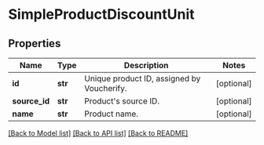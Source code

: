 # SimpleProductDiscountUnit


## Properties
Name | Type | Description | Notes
------------ | ------------- | ------------- | -------------
**id** | **str** | Unique product ID, assigned by Voucherify. | [optional] 
**source_id** | **str** | Product&#39;s source ID. | [optional] 
**name** | **str** | Product name. | [optional] 

[[Back to Model list]](../README.md#documentation-for-models) [[Back to API list]](../README.md#documentation-for-api-endpoints) [[Back to README]](../README.md)


